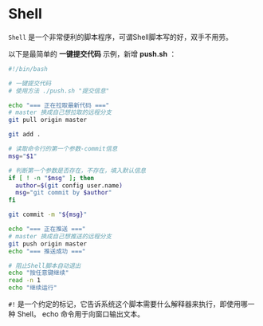 # Shell

`Shell` 是一个非常便利的脚本程序，可谓Shell脚本写的好，双手不用劳。

以下是最简单的 **一键提交代码** 示例，新增 **push.sh** ：

```bash
#!/bin/bash

# 一键提交代码
# 使用方法 ./push.sh "提交信息"

echo "=== 正在拉取最新代码 ==="
# master 换成自己想拉取的远程分支
git pull origin master

git add .

# 读取命令行的第一个参数-commit信息
msg="$1"

# 判断第一个参数是否存在，不存在，填入默认信息
if [ ! -n "$msg" ]; then
  author=$(git config user.name)
  msg="git commit by $author"
fi

git commit -m "${msg}"

echo "=== 正在推送 ==="
# master 换成自己想推送的远程分支
git push origin master
echo "=== 推送成功 ==="

# 阻止Shell脚本自动退出
echo "按任意键继续"
read -n 1
echo "继续运行"

```

`#!` 是一个约定的标记，它告诉系统这个脚本需要什么解释器来执行，即使用哪一种 Shell。
echo 命令用于向窗口输出文本。
